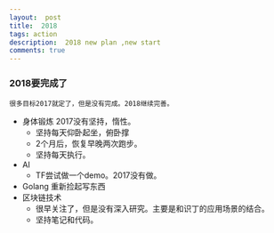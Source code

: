 ```yaml
---
layout:  post
title:  2018
tags: action
description:  2018 new plan ,new start
comments: true
---
```


### 2018要完成了
	很多目标2017就定了，但是没有完成。2018继续完善。
* 身体锻炼  2017没有坚持，惰性。
	* 坚持每天仰卧起坐，俯卧撑
	* 2个月后，恢复早晚两次跑步。
	* 坚持每天执行。
* AI
	* TF尝试做一个demo。2017没有做。
* Golang 重新捡起写东西
* 区块链技术
	* 很早关注了，但是没有深入研究。主要是和识丁的应用场景的结合。
	* 坚持笔记和代码。
